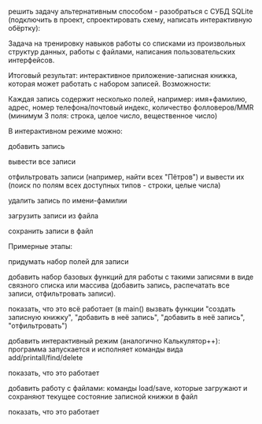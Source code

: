 решить задачу альтернативным способом - разобраться с СУБД SQLite (подключить в проект, спроектировать схему, написать интерактивную обёртку):

Задача на тренировку навыков работы со списками из произвольных структур данных, работы с файлами, написания пользовательских интерфейсов.

Итоговый результат: интерактивное приложение-записная книжка, которая может работать с набором записей. Возможности:

Каждая запись содержит несколько полей, например: имя+фамилию, адрес, номер телефона/почтовый индекс, количество фолловеров/MMR (минимум 3 поля: строка, целое число, вещественное число)

В интерактивном режиме можно:

добавить запись

вывести все записи

отфильтровать записи (например, найти всех "Пётров") и вывести их (поиск по полям всех доступных типов - строки, целые числа)

удалить запись по имени-фамилии

загрузить записи из файла

сохранить записи в файл

Примерные этапы:

придумать набор полей для записи

добавить набор базовых функций для работы с такими записями в виде связного списка или массива (добавить запись, распечатать все записи, отфильтровать записи).

показать, что это всё работает (в main() вызвать функции "создать записную книжку", "добавить в неё запись", "добавить в неё запись", "отфильтровать")

добавить интерактивный режим (аналогично Калькулятор++): программа запускается и исполняет команды вида add/printall/find/delete

показать, что это работает

добавить работу с файлами: команды load/save, которые загружают и сохраняют текущее состояние записной книжки в файл

показать, что это работает
